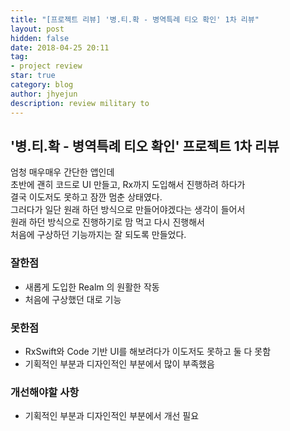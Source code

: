 ```yaml
---
title: "[프로젝트 리뷰] '병.티.확 - 병역특례 티오 확인' 1차 리뷰"
layout: post
hidden: false
date: 2018-04-25 20:11
tag:
- project review
star: true
category: blog
author: jhyejun
description: review military to
---
```


## '병.티.확 - 병역특례 티오 확인' 프로젝트 1차 리뷰
엄청 매우매우 간단한 앱인데<br>
초반에 괜히 코드로 UI 만들고, Rx까지 도입해서 진행하려 하다가<br>
결국 이도저도 못하고 잠깐 멈춘 상태였다.<br>
그러다가 일단 원래 하던 방식으로 만들어야겠다는 생각이 들어서<br>
원래 하던 방식으로 진행하기로 맘 먹고 다시 진행해서<br>
처음에 구상하던 기능까지는 잘 되도록 만들었다.<br>

### 잘한점
- 새롭게 도입한 Realm 의 원활한 작동
- 처음에 구상했던 대로 기능

### 못한점
- RxSwift와 Code 기반 UI를 해보려다가 이도저도 못하고 둘 다 못함
- 기획적인 부분과 디자인적인 부분에서 많이 부족했음

### 개선해야할 사항
- 기획적인 부분과 디자인적인 부분에서 개선 필요
